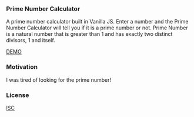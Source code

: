 ### Prime Number Calculator
A prime number calculator built in Vanilla JS. Enter a number and the Prime Number Calculator will tell you if it is a prime number or not. Prime Number is a natural number that is greater than 1 and has exactly two distinct divisors, 1 and itself.

[DEMO](https://adrienloup.github.io/js-prime-number-calculator/index.html)

### Motivation
I was tired of looking for the prime number!

### License
[ISC](https://github.com/adrienloup/js-prime-number-calculator/blob/master/LICENSE.md)
